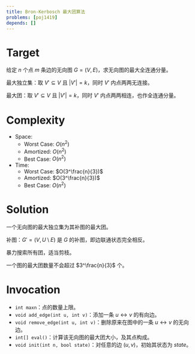 ```yaml
---
title: Bron-Kerbosch 最大团算法
problems: [poj1419]
depends: []
---
```


# Target

给定 $n$ 个点 $m$ 条边的无向图 $G = (V, E)$，求无向图的最大全连通分量。

最大独立集：取 $V' \subseteq V$ 且 $|V'| = k$，同时 $V'$ 内点两两无连接。

最大团：取 $V' \subseteq V$ 且 $|V'| = k$，同时 $V'$ 内点两两相连，也作全连通分量。

# Complexity

* Space:
  * Worst Case: $O(n^2)$
  * Amortized: $O(n^2)$
  * Best Case: $O(n^2)$
* Time:
  * Worst Case: $O(3^\frac{n}{3})$
  * Amortized: $O(3^\frac{n}{3})$
  * Best Case: $O(n^2)$

# Solution

一个无向图的最大独立集为其补图的最大团。

补图：$G' = (V, U \setminus E)$ 是 $G$ 的补图，即边联通状态完全相反。

暴力搜索所有团，适当剪枝。

一个图的最大团数量不会超过 $3^\frac{n}{3}$ 个。

# Invocation

* `int maxn`：点的数量上限。
* `void add_edge(int u, int v)`：添加一条 $u \leftrightarrow v$ 的有向边。
* `void remove_edge(int u, int v)`：删除原来在图中的一条 $u \leftrightarrow v$ 的无向边。
* `int[] eval()`：计算该无向图的最大团大小，及其点构成。
* `void init(int n, bool state)`：对任意的边 $(u, v)$，初始其状态为 $state$。

